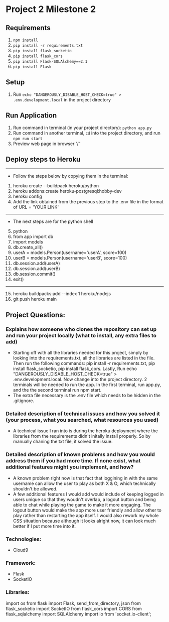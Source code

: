 # Project 2 Milestone 2

## Requirements
1. `npm install`
2. `pip install -r requirements.txt`
3. `pip install flask_socketio`
4. `pip install flask_cors`
5. `pip install Flask-SQLAlchemy==2.1`
6. `pip install Flask`

## Setup
1. Run `echo "DANGEROUSLY_DISABLE_HOST_CHECK=true" > .env.development.local` in the project directory

## Run Application
1. Run command in terminal (in your project directory): `python app.py`
2. Run command in another terminal, `cd` into the project directory, and run `npm run start`
3. Preview web page in browser '/'

## Deploy steps to Heroku
---
- Follow the steps below by copying them in the terminal:
1. heroku create --buildpack heroku/python
2. heroku addons:create heroku-postgresql:hobby-dev
3. heroku config
4. Add the link obtained from the previous step to the .env file in the format of URL = 'YOUR LINK'
---
- The next steps are for the python shell
5. python 
6. from app import db
7. import models
8. db.create_all()
9. userA = models.Person(username='userA', score=100)
10. userB = models.Person(username='userB', score=100)
11. db.session.add(userA)
12. db.session.add(userB)
13. db.session.commit()
14. exit()
---
15. heroku buildpacks:add --index 1 heroku/nodejs
16. git push heroku main

## Project Questions:
### Explains how someone who clones the repository can set up and run your project locally (what to install, any extra files to add)
- Starting off with all the libraries needed for this project, simply by looking into the requirements.txt, all the libraries are listed in the file. Then run the following commands: pip install -r requirements.txt, pip install flask_socketio, pip install flask_cors. Lastly, Run echo "DANGEROUSLY_DISABLE_HOST_CHECK=true" > .env.development.local. Now change into the project directory. 2 terminals will be needed to run the app. In the first terminal, run app.py, and the the second terminal run npm start.
- The extra file necessary is the .env file which needs to be hidden in the .gitignore.

### Detailed description of technical issues and how you solved it (your process, what you searched, what resources you used)
- A technical issue I ran into is during the heroku deployment where the libraries from the requirements didn't initally install properly. So by manually chaning the txt file, it solved the issue.

### Detailed description of known problems and how you would address them if you had more time. If none exist, what additional features might you implement, and how?
- A known problem right now is that fact that loggining in with the same username can allow the user to play as both X & O, which technically shouldn't be allowed.
- A few additional features I would add would include of keeping logged in users unique so that they woudn't overlap, a logout button and being able to chat while playing the game to make it more engaging. The logout button would make the app more user friendly and allow other to play rather than restarting the app itself. I would also rework my whole CSS situation because although it looks alright now, it can look much better if I put more time into it. 

### Technologies:
- Cloud9

### Framework:
- Flask
- SocketIO

### Libraries:
import os
from flask import Flask, send_from_directory, json
from flask_socketio import SocketIO
from flask_cors import CORS
from flask_sqlalchemy import SQLAlchemy
import io from 'socket.io-client';
